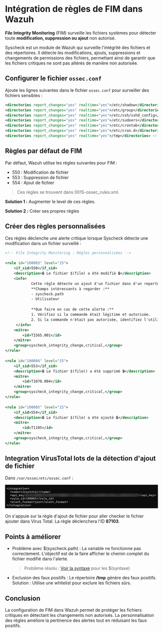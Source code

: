 # Intégration de règles de FIM dans Wazuh

**File Integrity Monitoring** (FIM) surveille les fichiers systèmes pour détecter toute **modification, suppression ou ajout** non autorisé.

Syscheck est un module de Wazuh qui surveille l'intégrité des fichiers et des répertoires. Il détecte les modifications, ajouts, suppressions et changements de permissions des fichiers, permettant ainsi de garantir que les fichiers critiques ne sont pas altérés de manière non autorisée.

## Configurer le fichier `ossec.conf`

Ajoute les lignes suivantes dans le fichier `ossec.conf` pour surveiller des fichiers sensibles :

```xml
<directories report_changes="yes" realtime="yes">/etc/shadow</directories>
<directories report_changes="yes" realtime="yes">/etc/group</directories>
<directories report_changes="yes" realtime="yes">/etc/ssh/sshd_config</directories>
<directories report_changes="yes" realtime="yes">/etc/sudoers</directories>
<directories report_changes="yes" realtime="yes">/etc/crontab</directories>
<directories report_changes="yes" realtime="yes">/etc/cron.d</directories>
<directories report_changes="yes" realtime="yes">/tmp</directories> <!--Attention aux Faux positif-->
```

## Règles par défaut de FIM
Par défaut, Wazuh utilise les règles suivantes pour FIM :
- 550 : Modification de fichier
- 553 : Suppression de fichier
- 554 : Ajout de fichier
  
> Ces règles se trouvent dans 0015-ossec_rules.xml.

**Solution 1 :** Augmenter le level de ces règles.

**Solution 2 :** Créer ses propres règles

## Créer des règles personnalisées

Ces règles déclenche une alerte critique lorsque Syscheck détecte une modification dans un fichier surveillé : 

```xml
<!-- File Integrity Monitoring : Règles personnalisées -->

<rule id="100003" level="15">
    <if_sid>550</if_sid>
    <description>🔒 Le fichier $(file) a été modifié 🔒</description>
    <info>
            Cette règle détecte un ajout d'un fichier dans d'un repertoire sensible.
            **Champs intéressants à regarder :**
            - syscheck.path
            - Utilisateur 
            
            **Que faire en cas de cette alerte :**
            1. Vérifiez si la commande était légitime et autorisée.
            2. Si la commande n'était pas autorisée, identifiez l'utilisateur et le processus responsable.
     </info>
    <mitre>
        <id>T1565.001</id>
    </mitre>
    <group>syscheck_integrity_change,critical,</group>
</rule>

<rule id="100004" level="15">
    <if_sid>553</if_sid>
    <description>🔒 Le fichier $(file)) a été supprimé 🔒</description>
    <mitre>
        <id>T1070.004</id>
    </mitre>
    <group>syscheck_integrity_change,critical,</group>
</rule>

<rule id="100005" level="15">
    <if_sid>554</if_sid>
    <description>🔒 Le fichier $(file) a été ajouté 🔒</description>
    <mitre>
        <id>T1105</id>
    </mitre>
    <group>syscheck_integrity_change,critical,</group>
</rule>
```

##  Integration VirusTotal lots de la détection d'ajout de fichier 

Dans `/var/ossec/etc/ossec.conf` : 

![Virustotal](/assets/virustotal.png)

On s'appuie sur la règle d'ajout de fichier pour aller checker le fichier ajouter dans Virus Total. La règle déclenchera l'ID **87103**. 

## Points à améliorer
- Problème avec $(syscheck.path) : La variable ne fonctionne pas correctement. L'objectif est de la faire afficher le chemin complet du fichier modifié dans l'alerte.
  > Problème résolu : [Voir la syntaxe](https://documentation.wazuh.com/current/user-manual/capabilities/file-integrity/creating-custom-fim-rules.html) pour les $(syntaxe)
- Exclusion des faux positifs : Le répertoire **/tmp** génère des faux positifs. Solution : Utilise une whitelist pour exclure les fichiers sûrs.

## Conclusion
La configuration de FIM dans Wazuh permet de protéger les fichiers critiques en détectant les changements non autorisés. La personnalisation des règles améliore la pertinence des alertes tout en réduisant les faux positifs.
